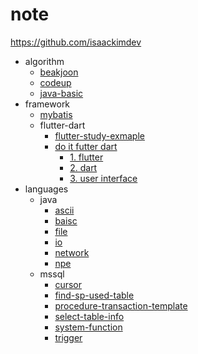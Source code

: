 # note
https://github.com/isaackimdev

- algorithm
    - [beakjoon](./algorithm/baekjoon/README.md)
    - [codeup](./algorithm/codeup/README.md)
    - [java-basic](./algorithm/java-basic/README.md)
- framework
    - [mybatis](./framework/mybatis.md)
    - flutter-dart
        - [flutter-study-exmaple](https://github.com/isaackimdev/flutter-study)
        - [do it futter dart](/framework/flutter-dart/do-it-flutter-dart.md)
            - [1. flutter](./framework/flutter-dart/1-flutter.md)
            - [2. dart](./framework/flutter-dart/2-dart.md)
            - [3. user interface](./framework/flutter-dart/3-user-interface.md)
- languages
    - java
        - [ascii](./languages/java/ascii/ascii.md)
        - [baisc](./languages/java/basic/Basic.java)
        - [file](./languages/java/file/file.md)
        - [io](./languages/java/io/io.md)
        - [network](./languages/java/network/)
        - [npe](./languages/java/npe/npe.md)
    - mssql
        - [cursor](/languages/mssql/cursor.md)
        - [find-sp-used-table](./languages/mssql/find-sp-used-table.md)
        - [procedure-transaction-template](./languages/mssql/procedure-transaction-template.md)
        - [select-table-info](./languages/mssql/select-table-info.md)
        - [system-function](./languages/mssql/system-function.md)
        - [trigger](./languages/mssql/trigger.md)